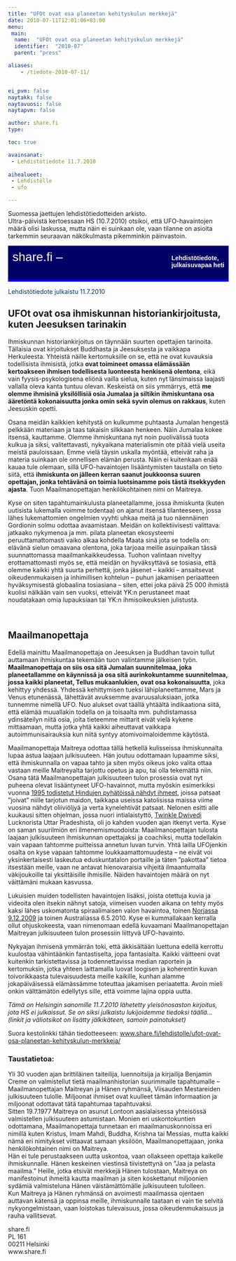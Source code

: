 ```yaml
---
title: "UFOt ovat osa planeetan kehityskulun merkkejä"
date: 2010-07-11T12:01:06+03:00
menu:
 main:
  name:  "UFOt ovat osa planeetan kehityskulun merkkejä"
  identifier:  "2010-07"
  parent: "press"

aliases:
    - /tiedote-2010-07-11/


ei_pvm: false
naytakk: false
naytavuosi: false
naytapvm: false

author: share.fi
type: 

toc: true

avainsanat:
 - Lehdistötiedote 11.7.2010
 
aihealueet:
 - Lehdistölle
 - ufo

---
```



<p class="alustus">Suomessa jaettujen lehdistötiedotteiden arkisto.<br />Ultra-päivistä kertoessaan HS (10.7.2010) otsikoi, että UFO-havaintojen määrä olisi laskussa, mutta näin ei suinkaan ole, vaan tilanne on asioita tarkemmin seuraavan näkökulmasta pikemminkin päinvastoin.</p>
<div style="padding: 10px 10px 35px 10px; background-color: #000066; color: #ffffff; font-family: Trebuchet MS,Verdana,Helvetica,sans-serif; row-height: 46px; font-size: 28px;">share.fi &#8211; <span style="float: right; padding: 10px 0px 0px 0px; font-family: Verdana,Geneva,Arial,Helvetica,sans-serif; row-height: 18px; font-size: 14px;"><strong>Lehdistötiedote,<br />
julkaisuvapaa heti</strong></span></div>
<div style="padding: 0px 0px 5px 0px; background-color: #0000ff; color: #ffffff; row-height: 0px; font-size: 0px;">&#8212;</div>
<p><span style="color: #003366;">Lehdistötiedote julkaistu 11.7.2010</span></p>
<h2>UFOt ovat osa ihmiskunnan historiankirjoitusta, kuten Jeesuksen tarinakin</h2>
<p>Ihmiskunnan historiankirjoitus on täynnään suurten opettajien tarinoita. Tällaisia ovat kirjoitukset Buddhasta ja Jeesuksesta ja vaikkapa Herkuleesta. Yhteistä näille kertomuksille on se, että ne ovat kuvauksia todellisista ihmisistä, jotka <strong>ovat toimineet omassa elämässään kertoakseen ihmisen todellisesta luonteesta henkisenä olentona</strong>, eikä vain fyysis-psykologisena eliönä vailla sielua, kuten nyt länsimaissa laajasti vallalla oleva kanta tuntuu olevan. Keskeistä on siis ymmärrys, että <strong>me olemme ihmisinä yksilöllisiä osia Jumalaa ja siltikin ihmiskuntana osa ääretöntä kokonaisuutta jonka omin sekä syvin olemus on rakkaus</strong>, kuten Jeesuskin opetti.</p>
<p>Osana meidän kaikkien kehitystä on kulkumme puhtaasta Jumalan hengestä pelkkään materiaan ja taas takaisin silkkaan henkeen. Näin Jumalaa kokee itsensä, kauttamme. Olemme ihmiskuntana nyt noin puolivälissä tuota kulkua ja siksi, valitettavasti, nykyaikana materialismin ote pitää vielä useita meistä pauloissaan. Emme vielä täysin uskalla myöntää, etteivät raha ja materia suinkaan ole onnellisen elämän perusta. Näin ei kuitenkaan enää kauaa tule olemaan, sillä UFO-havaintojen lisääntymisten taustalla on tieto siitä, että <strong>ihmiskunta on jälleen kerran saanut joukkoonsa suuren opettajan, jonka tehtävänä on toimia luotsinamme pois tästä itsekkyyden ajasta</strong>. Tuon Maailmanopettajan henkilökohtainen nimi on Maitreya.</p>
<p>Kyse on siten tapahtumainkulusta planeetallamme, jossa ihmiskunta (kuten uutisista lukemalla voimme todentaa) on ajanut itsensä tilanteeseen, jossa lähes lukemattomien ongelmien vyyhti uhkaa meitä ja tuo näennäinen Gordionin solmu odottaa avaamistaan. Meidän on kollektiivisesti valittava: jatkaako nykymenoa ja mm. pilata planeetan ekosysteemi peruuttamattomasti vaiko alkaa kohdella Maata sinä jota se todella on: elävänä sielun omaavana olentona, joka tarjoaa meille asuinpaikan tässä suunnattomassa maailmankaikkeudessa. Tuohon valintaan niveltyy erottamattomasti myös se, että meidän on hyväksyttävä se tosiasia, että olemme kaikki yhtä suurta perhettä, jonka jäsenet – kaikki – ansaitsevat oikeudenmukaisen ja inhimillisen kohtelun – puhun jakamisen periaatteen hyväksymisestä globaalina tosiasiana – siten, ettei joka päivä 25&nbsp;000 ihmistä kuolisi nälkään vain sen vuoksi, etteivät YK:n perustaneet maat noudatakaan omia lupauksiaan tai YK:n ihmisoikeuksien julistusta.</p>
<p>&nbsp;</p>
<h2>Maailmanopettaja</h2>
<p>Edellä mainittu Maailmanopettaja on Jeesuksen ja Buddhan tavoin tullut auttamaan ihmiskuntaa tekemään tuon valintamme jälkeisen työn. <strong>Maailmanopettaja on siis osa sitä Jumalan suunnitelmaa, joka planeetallamme on käynnissä ja osa sitä aurinkokuntamme suunnitelmaa, jossa kaikki planeetat, Tellus mukaanlukien, ovat osa kokonaisuutta</strong>, joka kehittyy yhdessä. Yhdessä kehittymisen tueksi lähiplaneettamme, Mars ja Venus etunenässä, lähettävät avuksemme avaruusaluksiaan, jotka tunnemme nimellä UFO. Nuo alukset ovat täällä yhtäältä indikaationa siitä, että elämää muuallakin todella on ja toisaalta mm. puhdistamassa ydinsäteilyn niitä osia, joita tieteemme mittarit eivät vielä kykene mittaamaan, mutta jotka yhtä kaikki aiheuttavat vaikkapa autoimmunisairauksia kun niitä syntyy atomivoimaloidemme käytöstä.</p>
<p>Maailmanopettaja Maitreya odottaa tällä hetkellä kulisseissa ihmiskunnalta lupaa astua laajaan julkisuuteen. Hän joutuu odottamaan lupaamme siksi, että ihmiskunnalla on vapaa tahto ja siten myös oikeus joko valita ottaa vastaan meille Maitreyalta tarjottu opetus ja apu, tai olla tekemättä niin. Osana tätä Maailmanopettajan julkisuuteen tulon prosessia ovat nyt puheena olevat lisääntyneet UFO-havainnot, mutta myöskin esimerkiksi vuonna <a title="Hindujen maitoihme oli globaali näytös, joka vakuutti skeptikotkin" href="/hindujen-maitoihme-oli-globaali-naytos-joka-vakuutti-skeptikotkin" target="_blank">1995 todistetut Hindujen pyhätöissä nähdyt ihmeet</a>, joissa patsaat ”joivat” niille tarjotun maidon, taikkapa useissa katolisissa maissa viime vuosina nähdyt oliiviöljyä ja verta kynelehtivät patsaat. Nelonen esitti alle kuukausi sitten ohjelman, jossa nuori intialaistyttö, <a title="Ihmeet ja merkit" href="/lisatietoa/ihmeet-ja-merkit" target="_blank">Twinkle Dwivedi</a> Lucknorista Uttar Pradeshista, oli jo kahden vuoden ajan itkenyt verta. Kyse on saman suurilmiön eri ilmenemismuodoista: Maailmanopettajan tulosta laajaan julkisuuteen ihmiskunnan opettajaksi ja coachiksi, mutta todellakin vain vapaan tahtomme puitteissa annetun luvan turvin. Yhtä lailla UFOjenkin osalta on kyse vapaan tahtomme loukkaamattomuudesta – ne eivät voi yksinkertaisesti laskeutua eduskuntatalon portaille ja täten ”pakottaa” tietoa itsestään meille, vaan ne antavat hienovaraisia vihjeitä ilmaantumalla väkijoukoille tai yksittäisille ihmisille. Näiden havaintojen määrä on nyt väittämäni mukaan kasvussa.</p>
<p>Lukuisien muiden todellisten havaintojen lisäksi, joista otettuja kuvia ja videoita olen itsekin nähnyt satoja, viimeisen vuoden aikana on tehty myös kaksi lähes uskomatonta spiraalimaisen valon havaintoa, toinen <a title="Maitreyan tulon julkistava ”tähti”" href="/maitreya/maitreyan-tahti" target="_blank">Norjassa 9.12.2009</a> ja toinen Australiassa 6.5.2010. Kyse ei kummallakaan kerralla ollut ohjuskokeesta, vaan nimenomaan edellä kuvaamani Maailmanopettajan Maitreyan julkisuuteen tulon prosessiin liittyvä UFO-havainto.</p>
<p>Nykyajan ihmisenä ymmärrän toki, että äkkisältään luettuna edellä kerrottu kuulostaa vähintäänkin fantastiselta, jopa fantasialta. Kaikki väitteeni ovat kuitenkin tarkistettavissa ja todennettavissa median raportein ja kertomuksin, jotka yhteen laittamalla luovat loogisen ja koherentin kuvan toivorikkaasta tulevaisuudesta meille kaikille, kunhan alamme jokapäiväisessä elämässämme toteuttaa jakamisen periaatetta. Avoin mieli onkin välttämätön edellytys sille, että voimme lajina oppia uutta.</p>
<p><em>Tämä on Helsingin sanomille 11.7.2010 lähetetty yleisönosaston kirjoitus, jota HS ei julkaissut. Se on siksi julkaistu lukijoidemme tiedoksi täällä&#8230; (linkit ja väliotsikot on lisätty jälkikäteen, samoin painotukset)</em></p>


<p>Suora kestolinkki tähän tiedotteeseen: <a title="Spiraalivalo Norjassa on Maitreyan 'tähti'" href="/lehdistolle/ufot-ovat-osa-planeetan-kehityskulun-merkkeja/" target="_blank">www.share.fi/lehdistolle/ufot-ovat-osa-planeetan-kehityskulun-merkkeja/</a></p>

<h3>Taustatietoa:</h3>
<p>Yli 30 vuoden ajan brittiläinen taiteilija, luennoitsija ja kirjailija Benjamin Creme on valmistellut tietä maailmanhistorian suurimmalle tapahtumalle &#8211; Maailmanopettajan Maitreyan ja Hänen ryhmänsä, Viisauden Mestareiden julkisuuteen tulolle. Miljoonat ihmiset ovat kuulleet tämän informaation ja miljoonat odottavat tätä tapahtumaa tapahtuvaksi.<br />
Sitten 19.7.1977 Maitreya on asunut Lontoon aasialaisessa yhteisössä valmistellen julkisuuteen astumistaan. Monien eri uskontokuntien odottamana, Maailmanopettaja tunnetaan eri maailmanuskonnoissa eri nimillä kuten Kristus, Imam Mahdi, Buddha, Krishna tai Messias, mutta kaikki nämä eri nimitykset viittaavat samaan yksilöön, Maailmanopettajaan, jonka henkilökohtainen nimi on Maitreya.<br />
Hän ei tule perustaakseen uutta uskontoa, vaan ollakseen opettaja kaikelle ihmiskunnalle. Hänen keskeinen viestinsä tiivistettynä on &#8221;Jaa ja pelasta maailma.&#8221; Heille, jotka etsivät merkkejä Hänen tulostaan, Maitreya on manifestoinut ihmeitä kautta maailman ja siten koskettanut miljoonien sydämiä valmisteluna Hänen väistämättömälle julkisuuteen tulolleen.<br />
Kun Maitreya ja Hänen ryhmänsä on avoimesti maailmassa ojentaen auttavan kätensä ja oppinsa meille, ihmiskunnalle taataan ei vain tie selvitä nykyongelmistaan, vaan loistokas tulevaisuus, jossa oikeudenmukaisuus ja rauha vallitsevat.</p>

<p>
<span style="">share.fi</span><br />
PL 161<br />
00211 Helsinki<br />
www.share.fi</p>
</div>